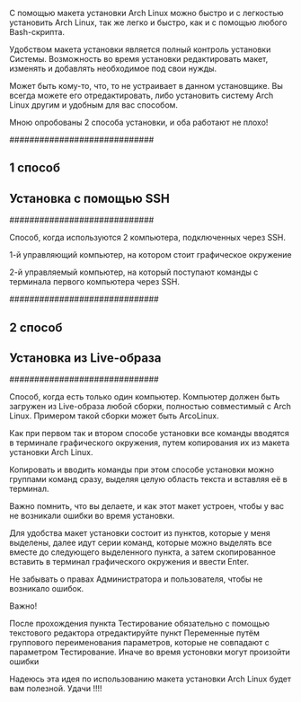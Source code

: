 
С помощью макета установки Arch Linux можно быстро
и с легкостью установить Arch Linux, так же легко и быстро,
как и с помощью любого Bash-скрипта.

Удобством макета установки является полный контроль
установки Системы. Возможность во время установки
редактировать макет, изменять и добавлять необходимое
под свои нужды.

Может быть кому-то, что, то не устраивает в данном
установщике. Вы всегда можете его отредактировать,
либо установить систему Arch Linux другим и удобным
для вас способом.

Мною опробованы 2 способа установки, и оба работают
не плохо!

#############################
##       1 способ          ##
## Установка c помощью SSH ##
#############################

Способ, когда используются 2 компьютера, 
подключенных через SSH.

1-й управляющий компьютер, на котором стоит
графическое окружение

2-й управляемый компьютер, на который поступают
команды с терминала первого компьютера через SSH.


##############################
##        2 способ          ##
## Установка из Live-образа ##
##############################

Способ, когда есть только один компьютер.
Компьютер должен быть загружен из Live-образа
любой сборки, полностью совместимый с Arch Linux.
Примером такой сборки может быть ArcoLinux.

Как при первом так и втором способе установки
все команды вводятся в терминале графического
окружения, путем копирования их из макета установки
Arch Linux.

Копировать и вводить команды при этом способе
установки можно группами команд сразу, выделяя
целую область текста и вставляя её в терминал.

Важно помнить, что вы делаете,
и как этот макет устроен, чтобы у вас не
возникали ошибки во время установки.

Для удобства макет установки состоит из пунктов,
которые у меня выделены, далее идут серии команд,
которые можно выделять все вместе до следующего
выделенного пункта, а затем скопированное вставить
в терминал графического окружения и ввести Enter.

Не забывать о правах Администратора и пользователя,
чтобы не возникало ошибок.

Важно!

После прохождения пункта Тестирование обязательно
с помощью текстового редактора отредактируйте
пункт Переменные путём группового переименования
параметров, которые не совпадают с параметром Тестирование.
Иначе во время устоновки могут произойти ошибки

Надеюсь эта идея по использованию макета установки Arch Linux
будет вам полезной. Удачи !!!!
